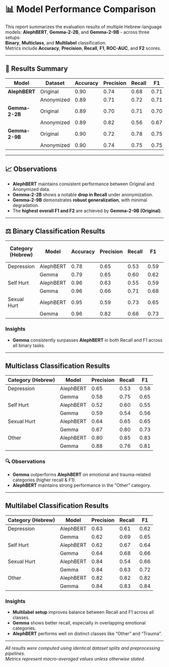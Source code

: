 # 📊 Model Performance Comparison

This report summarizes the evaluation results of multiple Hebrew-language models: **AlephBERT**, **Gemma-2-2B**, and **Gemma-2-9B** - across three setups:  
**Binary**, **Multiclass**, and **Multilabel** classification.  
Metrics include **Accuracy**, **Precision**, **Recall**, **F1**, **ROC-AUC**, and **F2** scores.

---

## 🧠 Results Summary

| Model          | Dataset      | Accuracy | Precision | Recall | F1  | ROC_AUC | F2  |
|----------------|--------------|-----------|------------|--------|-----|----------|-----|
| **AlephBERT**  | Original     | 0.90 | 0.74 | 0.68 | 0.71 | 0.92 | 0.69 |
|                | Anonymized   | 0.89 | 0.71 | 0.72 | 0.71 | 0.92 | 0.71 |
| **Gemma-2-2B** | Original     | 0.89 | 0.70 | 0.71 | 0.70 | 0.91 | 0.71 |
|                | Anonymized   | 0.89 | 0.82 | 0.56 | 0.67 | 0.91 | 0.60 |
| **Gemma-2-9B** | Original     | 0.90 | 0.72 | 0.78 | 0.75 | 0.93 | 0.77 |
|                | Anonymized   | 0.90 | 0.74 | 0.75 | 0.75 | 0.92 | 0.75 |

---

## 📈 Observations

- **AlephBERT** maintains consistent performance between Original and Anonymized data.  
- **Gemma-2-2B** shows a notable **drop in Recall** under anonymization.  
- **Gemma-2-9B** demonstrates **robust generalization**, with minimal degradation.  
- The **highest overall F1 and F2** are achieved by **Gemma-2-9B (Original)**.

---

## ⚖️ Binary Classification Results

| Category (Hebrew) | Model | Accuracy | Precision | Recall | F1  | ROC-AUC | F2  |
|--------------------|--------|-----------|------------|--------|-----|----------|-----|
| Depression         | AlephBERT | 0.78 | 0.65 | 0.53 | 0.59 | 0.81 | 0.55 |
|                    | Gemma     | 0.79 | 0.65 | 0.60 | 0.62 | 0.83 | 0.61 |
| Self Hurt          | AlephBERT | 0.96 | 0.63 | 0.55 | 0.59 | 0.93 | 0.57 |
|                    | Gemma     | 0.96 | 0.66 | 0.71 | 0.68 | 0.96 | 0.70 |
| Sexual Hurt        | AlephBERT | 0.95 | 0.59 | 0.73 | 0.65 | 0.94 | 0.70 |
|                    | Gemma     | 0.96 | 0.82 | 0.66 | 0.73 | 0.94 | 0.69 |

### Insights
- **Gemma** consistently surpasses **AlephBERT** in both Recall and F1 across all binary tasks.

---

## Multiclass Classification Results

| Category (Hebrew) | Model | Precision | Recall | F1 |
|--------------------|--------|------------|--------|----|
| Depression         | AlephBERT | 0.65 | 0.53 | 0.58 |
|                    | Gemma     | 0.58 | 0.75 | 0.65 |
| Self Hurt          | AlephBERT | 0.52 | 0.60 | 0.55 |
|                    | Gemma     | 0.59 | 0.54 | 0.56 |
| Sexual Hurt        | AlephBERT | 0.64 | 0.65 | 0.65 |
|                    | Gemma     | 0.67 | 0.80 | 0.73 |
| Other              | AlephBERT | 0.80 | 0.85 | 0.83 |
|                    | Gemma     | 0.88 | 0.76 | 0.81 |

### 🔍 Observations
- **Gemma** outperforms **AlephBERT** on emotional and trauma-related categories (higher recall & F1).  
- **AlephBERT** maintains strong performance in the “Other” category.

---

## Multilabel Classification Results

| Category (Hebrew) | Model | Precision | Recall | F1 |
|--------------------|--------|------------|--------|----|
| Depression         | AlephBERT | 0.63 | 0.61 | 0.62 |
|                    | Gemma     | 0.62 | 0.69 | 0.65 |
| Self Hurt          | AlephBERT | 0.62 | 0.67 | 0.64 |
|                    | Gemma     | 0.64 | 0.68 | 0.66 |
| Sexual Hurt        | AlephBERT | 0.84 | 0.54 | 0.66 |
|                    | Gemma     | 0.84 | 0.63 | 0.72 |
| Other              | AlephBERT | 0.82 | 0.82 | 0.82 |
|                    | Gemma     | 0.84 | 0.83 | 0.84 |

### Insights
- **Multilabel setup** improves balance between Recall and F1 across all classes.  
- **Gemma** shows better recall, especially in overlapping emotional categories.  
- **AlephBERT** performs well on distinct classes like “Other” and “Trauma”.

---

*All results were computed using identical dataset splits and preprocessing pipelines.  
Metrics represent macro-averaged values unless otherwise stated.*
